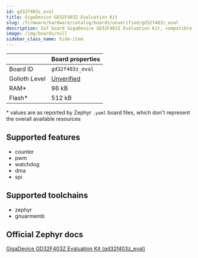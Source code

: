 ```yaml
---
id: gd32f403z_eval
title: GigaDevice GD32F403Z Evaluation Kit
slug: /firmware/hardware/catalog/boards/unverified/gd32f403z_eval
description: IoT board GigaDevice GD32F403Z Evaluation Kit, compatible with Golioth at unverified level.
image: /img/boards/null
sidebar_class_name: hide-item
---
```


[//]: # (This is an auto-generated file, do not edit! Changes to it will be lost upon re-generation)



|                | Board properties     |
| -------------  | -------------------- |
| Board ID       | `gd32f403z_eval` |
| Golioth Level  | [Unverified](/firmware/hardware#unverified-boards) |
| RAM*           | 96 kB |
| Flash*         | 512 kB |

\* values are as reported by Zephyr `.yaml` board files, which don't represent the overall available resources



## Supported features

* counter
* pwm
* watchdog
* dma
* spi

## Supported toolchains

* zephyr
* gnuarmemb

## Official Zephyr docs

[GigaDevice GD32F403Z Evaluation Kit (gd32f403z_eval)](https://docs.zephyrproject.org/latest/boards/gd/gd32f403z_eval/doc/index.html)
